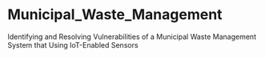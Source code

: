 # Municipal_Waste_Management
Identifying and Resolving Vulnerabilities of a Municipal Waste Management System that Using IoT-Enabled Sensors
